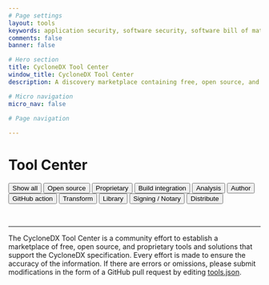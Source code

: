 ```yaml
---
# Page settings
layout: tools
keywords: application security, software security, software bill of material, SBOM, BOM, open source, supply chain, specification, spdx, license, package url, purl, cpe
comments: false
banner: false

# Hero section
title: CycloneDX Tool Center
window_title: CycloneDX Tool Center
description: A discovery marketplace containing free, open source, and proprietary tools and solutions that support the CycloneDX specification.

# Micro navigation
micro_nav: false

# Page navigation
    
---
```


# Tool Center

<p><span id="category-description"></span></p>

<div id="button-container">
  <button class="btn active" onclick="filterSelection('all')"> Show all <span id="btn-badge-all" class="badge"></span></button>
  <button class="btn" onclick="filterSelection('opensource', 'Open source tools that support CycloneDX')"> Open source <span id="btn-badge-opensource" class="badge"></span></button>
  <button class="btn" onclick="filterSelection('proprietary', 'Proprietary tools that support CycloneDX')"> Proprietary <span id="btn-badge-proprietary" class="badge"></span></button>
  <button class="btn" onclick="filterSelection('build-integration', 'Tools that integrate with build systems and package managers')"> Build integration <span id="btn-badge-build-integration" class="badge"></span></button>
  <button class="btn" onclick="filterSelection('analysis', 'Tools that can analyze CycloneDX SBOMs')"> Analysis <span id="btn-badge-analysis" class="badge"></span></button>
  <button class="btn" onclick="filterSelection('author', 'Tools that human authors can use to create CycloneDX SBOMs')"> Author <span id="btn-badge-author" class="badge"></span></button>
  <button class="btn" onclick="filterSelection('github-action', 'GitHub actions which produce CycloneDX SBOMS')"> GitHub action <span id="btn-badge-github-action" class="badge"></span></button>
  <button class="btn" onclick="filterSelection('transform', 'Tools that transform CycloneDX into other formats or that transform other formats into CycloneDX')"> Transform <span id="btn-badge-transform" class="badge"></span></button>
  <button class="btn" onclick="filterSelection('library', 'Modular components that can programmatically create, parse, or validate CycloneDX SBOMs')"> Library <span id="btn-badge-library" class="badge"></span></button>
  <button class="btn" onclick="filterSelection('signing-notary', 'Tools used to sign or notarize software and CycloneDX SBOMs')"> Signing / Notary <span id="btn-badge-signing-notary" class="badge"></span></button>
  <button class="btn" onclick="filterSelection('distribute', 'Tools used to capture and distribute CycloneDX SBOMs')"> Distribute <span id="btn-badge-distribute" class="badge"></span></button>
</div>

<div class="cards" id="tools">  
</div>

<p><br></p>

<hr>
The CycloneDX Tool Center is a community effort to establish a marketplace of free, open source, and proprietary tools 
and solutions that support the CycloneDX specification. Every effort is made to ensure the accuracy of the information. 
If there are errors or omissions, please submit modifications in the form of a GitHub  pull request by editing 
<a href="https://github.com/CycloneDX/cyclonedx.org/blob/master/tool-center/tools.json">tools.json</a>.
